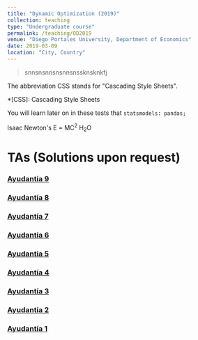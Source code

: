 ```yaml
---
title: "Dynamic Optimization (2019)"
collection: teaching
type: "Undergraduate course"
permalink: /teaching/OD2019
venue: "Diego Portales University, Department of Economics"
date: 2019-03-09
location: "City, Country"
---
```



> snnsnsnnsnsnnsnssknsknkfj


The abbreviation CSS stands for "Cascading Style Sheets".

*[CSS]: Cascading Style Sheets

You will learn later on in these tests that `statsmodels: pandas;` 

Isaac Newton's E = MC<sup>2</sup> H<sub>2</sub>O

TAs (Solutions upon request)
======

### [Ayudantía 9](http://apobletee.github.io/files/OD2019/Ayudantía-9-OD.pdf)

### [Ayudantía 8](http://apobletee.github.io/files/OD2019/Ayudantía-8-OD.pdf)

### [Ayudantía 7](http://apobletee.github.io/files/OD2019/Ayudantía-7-OD.pdf)

### [Ayudantía 6](http://apobletee.github.io/files/OD2019/Ayudantía-6-OD.pdf)

### [Ayudantía 5](http://apobletee.github.io/files/OD2019/Ayudantía-5-OD.pdf)

### [Ayudantía 4](http://apobletee.github.io/files/OD2019/Ayudantía-4-OD.pdf)

### [Ayudantía 3](http://apobletee.github.io/files/OD2019/Ayudantía-3-OD.pdf)

### [Ayudantía 2](http://apobletee.github.io/files/OD2019/Ayudantía-2-OD.pdf)

### [Ayudantía 1](http://apobletee.github.io/files/OD2019/Ayudantía-1-OD.pdf)
